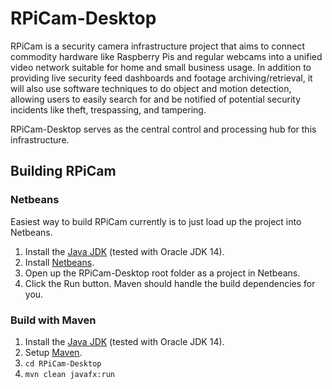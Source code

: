 # RPiCam-Desktop
RPiCam is a security camera infrastructure project that aims to connect commodity hardware like Raspberry Pis and regular webcams into a unified video network suitable for home and small business usage. In addition to providing live security feed dashboards and footage archiving/retrieval, it will also use software techniques to do object and motion detection, allowing users to easily search for and be notified of potential security incidents like theft, trespassing, and tampering.

RPiCam-Desktop serves as the central control and processing hub for this infrastructure.

## Building RPiCam
### Netbeans
Easiest way to build RPiCam currently is to just load up the project into Netbeans.
1. Install the [Java JDK](https://www.oracle.com/java/technologies/javase-downloads.html) (tested with Oracle JDK 14).
2. Install [Netbeans](https://netbeans.apache.org/).
3. Open up the RPiCam-Desktop root folder as a project in Netbeans.
4. Click the Run button. Maven should handle the build dependencies for you.

### Build with Maven
1. Install the [Java JDK](https://www.oracle.com/java/technologies/javase-downloads.html) (tested with Oracle JDK 14).
2. Setup [Maven](https://maven.apache.org/).
3. `cd RPiCam-Desktop`
4. `mvn clean javafx:run`
